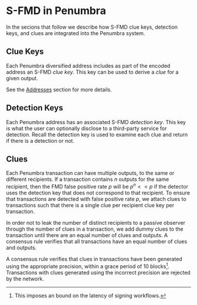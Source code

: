 # S-FMD in Penumbra

In the secions that follow we describe how S-FMD clue keys, detection keys, and
clues are integrated into the Penumbra system.

## Clue Keys

Each Penumbra diversified address includes as part of the encoded address an
S-FMD *clue key*. This key can be used to derive a *clue* for a given output.

See the
[Addresses](../../protocol/addresses_keys/addresses.md) section for more details.

## Detection Keys

Each Penumbra address has an associated S-FMD *detection key*. This key is what the
user can optionally disclose to a third-party service for detection. Recall the
detection key is used to examine each clue and return if there is a detection or
not.

## Clues

Each Penumbra transaction can have multiple outputs, to the same or different
recipients. If a transaction contains $n$ outputs for the same recipient,
then the FMD false positive rate $p$ will be $p^{n} << p$ if the detector uses
the detection key that does not correspond to that recipient. To ensure that
transactions are detected with false positive rate $p$, we attach clues to
transactions such that there is a single clue per recipient
clue key per transaction.

In order not to leak the number of distinct recipients to a passive observer
through the number of clues in a transaction, we
add dummy clues to the transaction until there are an equal number of clues and
outputs. A consensus rule verifies that all transactions have an equal number
of clues and outputs.

A consensus rule verifies that clues in transactions have been generated using
the appropriate precision, within a grace period of 10 blocks[^1]. Transactions
with clues generated using the incorrect precision are rejected by the network.

[^1]: This imposes an bound on the latency of signing workflows.
